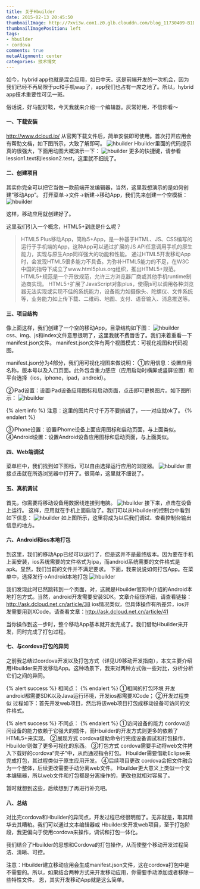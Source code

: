 ```yaml
---
title: 关于Hbuilder
date: 2015-02-13 20:45:50
thumbnailImage: http://7xvi3w.com1.z0.glb.clouddn.com/blog_11730409-B1D3-4C7C-88BF-211C8BA8921F.png
thumbnailImagePosition: left
tags: 
- hbuilder
- cordova
comments: true
metaAlignment: center
categories: 技术博文
---
```

如今，hybrid app也就是混合应用，如日中天。这是前端开发的一次机会，因为我们已经不再局限于pc和手机wap了，app我们也占有一席之地了。所以，hybrid app技术重要性可见一斑。
<!-- more -->
俗话说，好马配好鞍，今天我就来介绍一个编辑器。灰常好用，不信你看～
#### 一、下载安装
http://www.dcloud.io/
从官网下载文件后，简单安装即可使用。首次打开应用会有帮助文档，如下图所示，大致了解即可。
![hbuilder](http://7xvi3w.com1.z0.glb.clouddn.com/blog_9FF2D0D5-A886-4A15-8FFA-BD4AC90541E1.png)
Hbuilder里面的代码提示真的很强大，下面用动图大概演示一下：
![hbuilder](http://7xvi3w.com1.z0.glb.clouddn.com/blog_showjs.gif)
更多的快捷键，请参看lession1.text和lession2.test，这里就不细说了。

#### 二、创建项目
其实你完全可以把它当做一款前端开发编辑器，当然，这里我想演示的是如何创建“移动App”。
打开菜单→文件→新建→移动App，我们先来创建一个空模板：
![hbuilder](http://7xvi3w.com1.z0.glb.clouddn.com/blog_90CDD136-AA04-4689-8E58-58FC3A4774ED.png)

这样，移动应用就创建好了。

这里我们引入一个概念，HTML5+到底是什么呢？
> HTML5 Plus移动App，简称5+App，是一种基于HTML、JS、CSS编写的运行于手机端的App，这种App可以通过扩展的JS API任意调用手机的原生能力，实现与原生App同样强大的功能和性能。
通过HTML5开发移动App时，会发现HTML5很多能力不具备。为弥补HTML5能力的不足，在W3C中国的指导下成立了www.html5plus.org组织，推出HTML5+规范。
HTML5+规范是一个开放规范，允许三方浏览器厂商或其他手机runtime制造商实现。
HTML5+扩展了JavaScript对象plus，使得js可以调用各种浏览器无法实现或实现不佳的系统能力，设备能力如摄像头、陀螺仪、文件系统等，业务能力如上传下载、二维码、地图、支付、语音输入、消息推送等。

#### 三、项目结构
像上面这样，我们创建了一个空的移动App，目录结构如下图：
![hbuilder](http://7xvi3w.com1.z0.glb.clouddn.com/blog_68732442-D752-468B-9E3B-72F4834AD719.png)
css、img、js和index文件意思很明了，这里我就不费唇舌了。我们来着重看一下manifest.json文件。
manifest.json文件有两个视图模式：可视化视图和代码视图。

manifest.json分为4部分，我们用可视化视图来做说明：
①应用信息：设置应用名称，版本号以及入口页面。此外包含重力感应（应用启动时横屏或竖屏设置）和平台选择（ios，iphone，ipad，android）。

②iPad设置：设置iPad设备应用图标和启动页面，点击即可更换图片。如下图所示：
![hbuilder](http://7xvi3w.com1.z0.glb.clouddn.com/blog_3CD72F48-69EC-4E7C-80B4-62F2D19AA99B.png)

{% alert info %}
注意：这里的图片尺寸千万不要搞错了，一一对应就ok了。
{% endalert %}

③iPhone设置：设置iPhome设备上面应用图标和启动页面，与上面类似。
④Android设置：设置Android设备应用图标和启动页面，与上面类似。

#### 四、Web端调试
菜单栏中，我们找到如下图标，可以自由选择运行应用的浏览器。
![hbuilder](http://7xvi3w.com1.z0.glb.clouddn.com/blog_8399CBCA-1DEC-4F1B-A099-31DB2BA74F52.png)
直接点击就在所选浏览器中打开了。很简单，这里就不细说了。

#### 五、真机调试
首先，你需要将移动设备用数据线连接到电脑。
![hbuilder](http://7xvi3w.com1.z0.glb.clouddn.com/blog_2A341319-FC6E-43E1-8B0A-5516DEE6DC74.png)
接下来，点击在设备上运行。
这样，应用就在手机上面启动了。我们可以从Hbuilder的控制台中看到如下信息：
![hbuilder](http://7xvi3w.com1.z0.glb.clouddn.com/blog_6F7A3763-938A-46F7-87B0-57AF9D0825B5.png)
如上图所示，这里将成为以后我们调试、查看控制台输出信息的地方。

#### 六、Android和ios本地打包
到这里，我们的移动App已经可以运行了，但是这并不是最终版本。因为要在手机上面安装，ios系统需要的文件格式为ipa，而android系统需要的文件格式是apk。显然，我们当前的文件并不满足要求。
下面，我来说说如何打包App。在菜单中，选择发行→Android本地打包
![hbuilder](http://7xvi3w.com1.z0.glb.clouddn.com/blog_E752B405-19AD-4497-8928-7C4FFBC97337.png)

我们发现此时已然跳转到一个页面，对，这就是Hbuilder官网中介绍的Android本地打包方式。当然，android开发需要安装SDK。文章介绍很详细，请查看链接：http://ask.dcloud.net.cn/article/38
ios情况类似，但具体操作有所差异，ios开发需要用到XCode。请查看文章：http://ask.dcloud.net.cn/article/41

当你操作到这一步时，整个移动App基本就开发完成了。我们借助Hbuilder来开发，同时完成了打包过程。

#### 七、与cordova打包的异同
之前我总结过cordova开发以及打包方式（详见U9移动开发指南），本文主要介绍用Hbuilder来开发移动App。这种场景下，我来对两种方式做一些对比，分析分析它们之间的异同。

{% alert success %}
相同点：
{% endalert %}
①相同的打包环境
开发android都需要SDK以及Java运行环境，开发ios都需要XCode；
②开发过程类似
过程如下：首先开发web项目，然后将该web项目打包成移动设备可访问的文件格式。

{% alert success %}
不同点：
{% endalert %}
①访问设备的能力
cordova访问设备的能力依赖于它强大的插件，而Hbuilder的开发方式则更多的依赖了HTML5+来实现。
②展现方式
cordova借助命令行完成设备调试和打包操作，Hbuilder则做了更多可视化的东西。
③打包方式
cordova需要手动将web文件拷入下载好的cordova“壳子”中，从而通过指令打包。
Hbuilder需要借助Eclipse来完成打包，其过程类似于原生应用开发。
④后续项目更改
cordova会把文件融合为一个整体，后续更改需要手动分离web文件。
Hbuilder更大意义上类似一个文本编辑器，所以web文件和打包都是分离操作的，更改也就相对容易了。

暂时就想到这些，后续想到了再进行补充吧。

#### 八、总结
对比完cordova和Hbuilder的异同点，开发过程已经很明朗了。无非就是，取其精华去其糟粕。我们可以通过文本编辑器或 Hbuilder来开发web项目，至于打包阶段，我更偏向于使用cordova来操作，调试和打包一体化。

我们结合了Hbuilder的思想和Cordova的打包操作，从而使整个移动开发过程简洁、清晰、可控。

注意：Hbuilder建立移动应用会生成manifest.json文件，这在cordova打包中是不需要的。所以，如果结合两种方式来开发移动应用，你需要手动添加或者移除一些特性文件。
恩，其实开发移动App就是这么简单。












